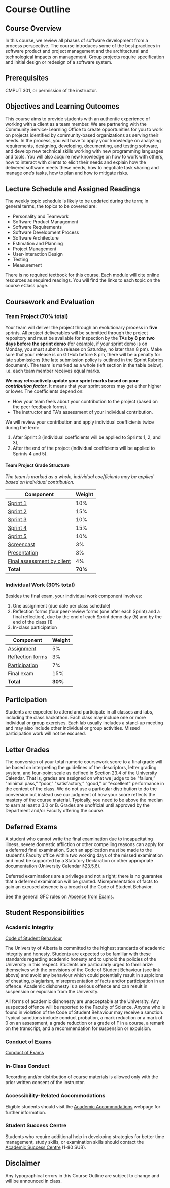 # Course Outline

## Course Overview

In this course, we review all phases of software development from a process perspective. The course introduces some of the best practices in software product and project management and the architectural and technological impacts on management. Group projects require specification and initial design or redesign of a software system.

## Prerequisites

CMPUT 301, or permission of the instructor.

## Objectives and Learning Outcomes

This course aims to provide students with an authentic experience of working with a client as a team member. We are partnering with the Community Service-Learning Office to create opportunities for you to work on projects identified by community-based organizations as serving their needs. In the process, you will have to apply your knowledge on analyzing requirements, designing, developing, documenting, and testing software, and develop new technical skills working with new programming languages and tools. You will also acquire new knowledge on how to work with others, how to interact with clients to elicit their needs and explain how the delivered software meets these needs, how to negotiate task sharing and manage one’s tasks, how to plan and how to mitigate risks.

## Lecture Schedule and Assigned Readings

The weekly topic schedule is likely to be updated during the term; in general terms, the topics to be covered are:

* Personality and Teamwork
* Software Product Management
* Software Requirements 
* Software Development Process
* Software Architecture
* Estimation and Planning
* Project Management
* User-Interaction Design
* Testing
* Measurement

There is no required textbook for this course. Each module will cite online resources as required readings. You will find the links to each topic on the course eClass page.

## Coursework and Evaluation

### Team Project (70% total)

Your team will deliver the project through an evolutionary process in **five** sprints. All project deliverables will be submitted through the project repository and must be available for inspection by the TAs **by 8 pm two days before the sprint demo** (for example, if your sprint demo is on Monday, you must submit a release on Saturday, no later than 8 pm). Make sure that your release is on GitHub before 8 pm, there will be a penalty for late submissions (the late submission policy is outlined in the Sprint Rubrics document). The team is marked as a whole (left section in the table below), i.e. each team member receives equal marks.

**We may retroactively update your sprint marks based on your _contribution factor_.** It means that your sprint scores may get either higher or lower. The coefficients depend on:

* How your team feels about your contribution to the project (based on the peer feedback forms).
* The instructor and TA's assessment of your individual contribution.

We will review your contribution and apply individual coefficients twice during the term:

1. After Sprint 3 (individual coefficients will be applied to Sprints 1, 2, and 3),
2. After the end of the project (individual coefficients will be applied to Sprints 4 and 5).

#### Team Project Grade Structure

_The team is marked as a whole, individual coefficients may be applied based on individual contribution._

| Component                                                                  | Weight  |
| -------------------------------------------------------------------------- | ------- |
| [Sprint 1](/marking-rubrics/#sprint-1)                                     | 10%     |
| [Sprint 2](/marking-rubrics/#sprint-2)                                     | 15%     |
| [Sprint 3](/marking-rubrics/#sprint-3)                                     | 10%     |
| [Sprint 4](/marking-rubrics/#sprint-4)                                     | 15%     |
| [Sprint 5](/marking-rubrics/#sprint-5)                                     | 10%     |
| [Screencast](/marking-rubrics/#screencast)                                 | 3%      |
| [Presentation](/marking-rubrics/#presentation)                             | 3%      |
| [Final assessment by client](/marking-rubrics/#final-assessment-by-client) | 4%      |
| **Total**                                                                  | **70%** |

### Individual Work (30% total)

Besides the final exam, your individual work component involves:

1. One assignment (due date per class schedule)
2. Reflection forms (four peer-review forms (one after each Sprint) and a final reflection), due by the end of each Sprint demo day (5) and by the end of the class (1)
3. In-class participation

| Component                                              | Weight  |
| ------------------------------------------------------ | ------- |
| [Assignment](/marking-rubrics/#assignment)             | 5%      |
| [Reflection forms](/marking-rubrics/#reflection-forms) | 3%      |
| [Participation](/marking-rubrics/#participation)       | 7%      |
| Final exam                                             | 15%     |
| **Total**                                              | **30%** |

## Participation

Students are expected to attend and participate in all classes and labs, including the class hackathon. Each class may include one or more individual or group exercises. Each lab usually includes a stand-up meeting and may also include other individual or group activities. Missed participation work will not be excused.

## Letter Grades

The conversion of your total numeric coursework score to a final grade will be based on interpreting the guidelines of the descriptors, letter grading system, and four-point scale as defined in Section 23.4 of the University Calendar. That is, grades are assigned on what we judge to be "failure,” "minimal pass,” "poor,” "satisfactory,” "good,” or "excellent" performance in the context of the class. We do not use a particular distribution to do the conversion but instead use our judgment of how your score reflects the mastery of the course material. Typically, you need to be above the median to earn at least a 3.0 or B. Grades are unofficial until approved by the Department and/or Faculty offering the course.

## Deferred Exams

A student who cannot write the final examination due to incapacitating illness, severe domestic affliction or other compelling reasons can apply for a deferred final examination. Such an application must be made to the student's Faculty office within two working days of the missed examination and must be supported by a Statutory Declaration or other appropriate documentation (University Calendar [§23.5.6](http://www.registrar.ualberta.ca/calendar/Regulations-and-Information/Academic-Regulation/23.5.html#23.5.6)).

Deferred examinations are a privilege and not a right; there is no guarantee that a deferred examination will be granted. Misrepresentation of facts to gain an excused absence is a breach of the Code of Student Behavior.

See the general GFC rules on [Absence from Exams](http://www.registrar.ualberta.ca/calendar/Regulations-and-Information/Academic-Regulation/23.5.html#23.5.6).

## Student Responsibilities

### Academic Integrity

[Code of Student Behaviour](https://www.ualberta.ca/governance/resources/policies-standards-and-codes-of-conduct/code-of-student-behaviour)

The University of Alberta is committed to the highest standards of academic integrity and honesty. Students are expected to be familiar with these standards regarding academic honesty and to uphold the policies of the University in this respect. Students are particularly urged to familiarize themselves with the provisions of the Code of Student Behaviour (see link above) and avoid any behaviour which could potentially result in suspicions of cheating, plagiarism, misrepresentation of facts and/or participation in an offence. Academic dishonesty is a serious offence and can result in suspension or expulsion from the University.

All forms of academic dishonesty are unacceptable at the University. Any suspected offence will be reported to the Faculty of Science. Anyone who is found in violation of the Code of Student Behaviour may receive a sanction. Typical sanctions include conduct probation, a mark reduction or a mark of 0 on an assessment, a grade reduction or a grade of F in a course, a remark on the transcript, and a recommendation for suspension or expulsion.

### Conduct of Exams

[Conduct of Exams](https://calendar.ualberta.ca/content.php?catoid=29&navoid=7238#Examinations_(Exams))

### In-Class Conduct

Recording and/or distribution of course materials is allowed only with the prior written consent of the instructor.

### Accessibility-Related Accommodations 

Eligible students should visit the [Academic Accommodations](https://www.ualberta.ca/current-students/accessibility-resources) webpage for further information.

### Student Success Centre

Students who require additional help in developing strategies for better time management, study skills, or examination skills should contact the [Academic Success Centre](www.ualberta.ca/current-students/academic-success-centre) (1-80 SUB).

## Disclaimer

Any typographical errors in this Course Outline are subject to change and will be announced in class.